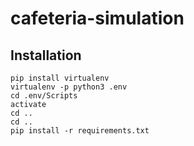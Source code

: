 # cafeteria-simulation

## Installation

```
pip install virtualenv
virtualenv -p python3 .env
cd .env/Scripts
activate
cd ..
cd ..
pip install -r requirements.txt
```